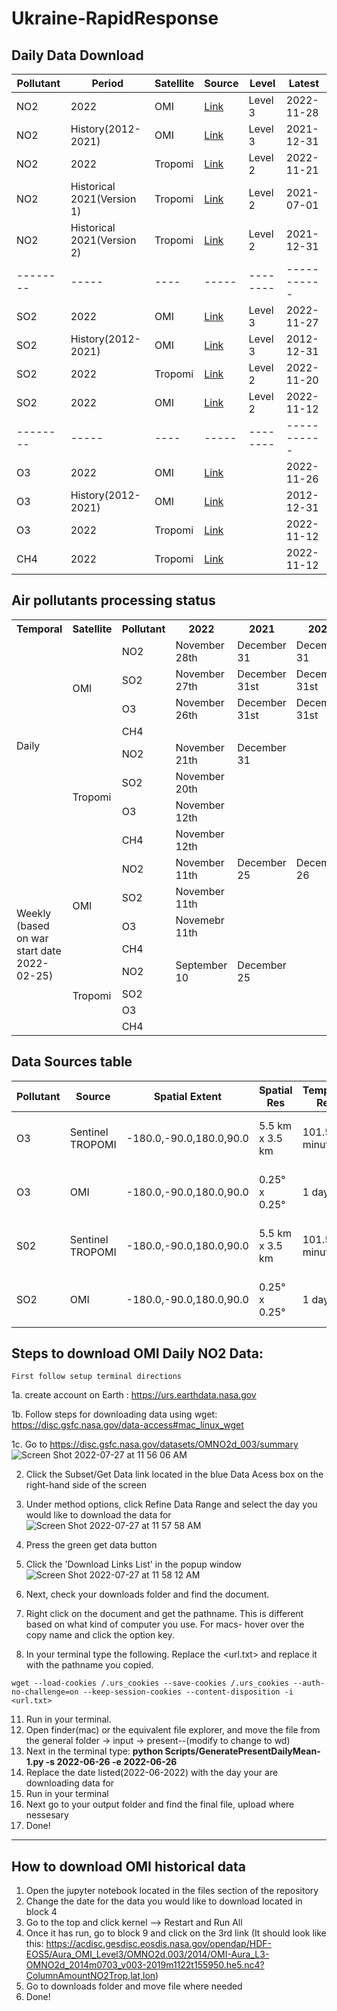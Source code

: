# Ukraine-RapidResponse


## Daily Data Download

|Pollutant|Period| Satellite |Source | Level |Latest |
|--------|-----|----|----- |--------|----------- |
| NO2 |2022 | OMI | [Link](https://disc.gsfc.nasa.gov/datasets/OMNO2d_003/summary) | Level 3 |2022-11-28|
| NO2 |History(2012-2021)| OMI | [Link](https://disc.gsfc.nasa.gov/datasets/OMNO2d_003/summary) | Level 3 |2021-12-31|
| NO2 |2022 | Tropomi | [Link](https://disc.gsfc.nasa.gov/datasets/S5P_L2__NO2____HiR_2/summary?keywords=S5P_L2__NO2) | Level 2 | 2022-11-21|
| NO2 |Historical 2021(Version 1)| Tropomi| [Link](https://disc.gsfc.nasa.gov/datasets/S5P_L2__NO2____HiR_1/summary?keywords=S5P_L2__NO2____HiR)| Level 2 |2021-07-01|
| NO2 | Historical 2021(Version 2)| Tropomi| [Link](https://disc.gsfc.nasa.gov/datasets/S5P_L2__NO2____HiR_2/summary?keywords=S5P_L2__NO2____HiR)| Level 2 |2021-12-31|
|--------|-----|----|----- |--------|----------- |
| SO2 |2022 | OMI | [Link](https://disc.gsfc.nasa.gov/datasets/OMSO2e_003/summary?keywords=omso2)|  Level 3 |2022-11-27|
| SO2 | History(2012-2021) | OMI | [Link](https://disc.gsfc.nasa.gov/datasets/OMSO2e_003/summary?keywords=omso2) |  Level 3 | 2012-12-31 |  
| SO2 |2022| Tropomi | [Link](https://disc.gsfc.nasa.gov/datasets/S5P_L2__SO2____HiR_2/summary?keywords=SO2%20sentinel) |  Level 2 | 2022-11-20|
| SO2 |2022 | OMI | [Link](https://disc.gsfc.nasa.gov/datasets/OMSO2G_003/summary?keywords=Sulphur%20Dioxide)| Level 2 |2022-11-12|
|--------|-----|----|----- |--------|----------- |
| O3 |2022| OMI|  [Link](https://disc.gsfc.nasa.gov/datasets/OMTO3G_003/summary?keywords=aura) |  |2022-11-26|
| O3 | History(2012-2021) | OMI | [Link](https://disc.gsfc.nasa.gov/datasets/OMTO3G_003/summary?keywords=aura) |  | 2012-12-31 |  
| O3 |2022| Tropomi | [Link](https://disc.gsfc.nasa.gov/datasets/S5P_L2__O3_TOT_HiR_2/summary?keywords=S5P_L2__O3) |  | 2022-11-12|
| CH4 |2022| Tropomi | [Link](https://disc.gsfc.nasa.gov/datasets/S5P_L2__CH4____HiR_2/summary?keywords=S5p%20ch4) |  | 2022-11-12|

## Air pollutants processing status

<table>
  <tr>
    <th>Temporal</th>
    <th>Satellite</th>
    <th>Pollutant</th>
    <th>2022</th>
    <th>2021</th>
    <th>2020</th>
    <th>2019</th>
    <th>2018</th>
    <th>2017</th>
    <th>2016</th>
	  <th>2015</th>
	  <th>2014</th>
	  <th>2013</th>
	  <th>2012</th>
  </tr>
  <tr>
    <td rowspan="8">Daily</td>
     <td rowspan="4">OMI</td>
     <td>NO2</td>
     <td>November 28th </td>
     <td>December 31</td>
     <td>December 31</td>
     <td>December 31</td>
     <td>December 31</td>
	  <td>December 31</td>
	   <td>December 31</td>
	   <td>December 31</td>
	   <td>December 31</td>
	   <td>December 31</td>
	   <td>December 31</td>
	  
  </tr>
  <tr>
  	<td>SO2</td>
    <td>November 27th</td>
    <td>December 31st</td>
    <td>December 31st</td>
    <td>December 31st</td>
    <td>December 31st</td>
	   <td>December 31st</td>
	   <td>December 31st</td>
	   <td>December 31st</td>
	   <td>December 31st</td>
	   <td>December 31st</td>
	   <td>December 31st</td>
  </tr>
    <tr>
  	<td>O3</td>
    <td>November 26th</td>
    <td>December 31st</td>
    <td>December 31st</td>
    <td>December 31st</td>
    <td>December 31st</td>
	     <td>December 31st</td>
	     <td>December 31st</td>
	     <td>December 31st</td>
	     <td>December 31st</td>
	     <td>December 31st</td>
	     <td>December 31st</td>
  </tr>
    <tr>
  	<td>CH4</td>
    <td></td>
    <td></td>
    <td></td>
    <td></td>
    <td></td>
	     <td></td>
	     <td></td>
	     <td></td>
	     <td></td>
	     <td></td>
	     <td></td>
  </tr>
  <tr>
    <td rowspan="4">Tropomi</td>
    <td>NO2</td>
    <td>November 21th</td>
    <td>December 31</td>
    <td></td>
    <td></td>
    <td></td>
	   <td></td>
	   <td></td>
	   <td></td>
	   <td></td>
	   <td></td>
	   <td></td>
  </tr>
  <tr>
  <td>SO2</td>
    <td>November 20th</td>
    <td></td>
    <td></td>
    <td></td>
    <td></td>
	   <td></td>
	   <td></td>
	   <td></td>
	   <td></td>
	   <td></td>
	   <td></td>
  </tr>
    <tr>
  	<td>O3</td>
    <td>November 12th</td>
    <td></td>
    <td></td>
    <td></td>
    <td></td>
	     <td></td>
	     <td></td>
	     <td></td>
	     <td></td>
	     <td></td>
	     <td></td>
  </tr>
    <tr>
  	<td>CH4</td>
    <td>November 12th</td>
    <td></td>
    <td></td>
    <td></td>
    <td></td>
	     <td></td>
	     <td></td>
	     <td></td>
	     <td></td>
	     <td></td>
	     <td></td>
  </tr>
  
  <tr>
    <td rowspan="8">Weekly (based on war start date 2022-02-25)</td>
     <td rowspan="4">OMI</td>
     <td>NO2</td>
     <td>November 11th</td>
     <td>December 25</td>
     <td>December 26</td>
     <td>December 28</td>
     <td>December 29</td>
	   <td>December 30</td>
	   <td>December 31</td>
	   <td>December 26</td>
	   <td>December 27</td>
	   <td>December 28</td>
	   <td>December 29</td>
  </tr>
  <tr>
    <td>SO2</td>
    <td>November 11th</td>
    <td></td>
    <td></td>
    <td></td>
    <td></td>
	   <td></td>
	   <td></td>
	   <td></td>
	   <td></td>
	   <td></td>
	   <td></td>
  </tr>
    <tr>
  	<td>O3</td>
    <td>Novemebr 11th</td>
    <td></td>
    <td></td>
    <td></td>
    <td></td>
	     <td></td>
	     <td></td>
	     <td></td>
	     <td></td>
	     <td></td>
	     <td></td>
  </tr>
    <tr>
  	<td>CH4</td>
    <td></td>
    <td></td>
    <td></td>
    <td></td>
    <td></td>
	     <td></td>
	     <td></td>
	     <td></td>
	     <td></td>
	     <td></td>
	     <td></td>
  </tr>
  <tr>
    <td rowspan="4">Tropomi</td>
    <td>NO2</td>
    <td>September 10</td>
    <td>December 25</td>
    <td></td>
    <td></td>
    <td></td>
	   <td></td>
	   <td></td>
	   <td></td>
	   <td></td>
	   <td></td>
	   <td></td>
  </tr>
  <tr>
  	<td>SO2</td>
    <td></td>
    <td></td>
    <td></td>
    <td></td>
    <td></td>
	   <td></td>
	   <td></td>
	   <td></td>
	   <td></td>
	   <td></td>
	   <td></td>
  </tr>
    <tr>
  	<td>O3</td>
    <td></td>
    <td></td>
    <td></td>
    <td></td>
    <td></td>
	     <td></td>
	     <td></td>
	     <td></td>
	     <td></td>
	     <td></td>
	     <td></td>
  </tr>
    <tr>
    <td>CH4</td>
    <td></td>
    <td></td>
    <td></td>
    <td></td>
    <td></td>
	     <td></td>
	     <td></td>
	     <td></td>
	     <td></td>
	     <td></td>
	     <td></td>
  </tr>
</table>

## Data Sources table
|Pollutant|Source|Spatial Extent|Spatial Res|Temporal Res|Temporal Extent|Short Name | Level | Link|
|--------|-----|----|----|-----|-----|-----|-----|----------- |
|O3|Sentinel TROPOMI|-180.0,-90.0,180.0,90.0|5.5 km x 3.5 km|101.5 minutes|2020-07-13 to 2022-08-07|S5P_L2__O3_TOT_HiR|L2|https://www.google.com/url?q=https://disc.gsfc.nasa.gov/datasets/S5P_L2__O3_TOT_HiR_2/summary?keywords%3DS5P_L2__O3&sa=D&source=editors&ust=1660156936974980&usg=AOvVaw041YZ-sLdoQ5-vjzRf062U|
|O3|OMI|-180.0,-90.0,180.0,90.0|0.25° x 0.25°|1 day|2004-10-01 to  2022-08-09|OMTO3G|L2|https://www.google.com/url?q=https://disc.gsfc.nasa.gov/datasets/OMTO3G_003/summary?keywords%3Daura&sa=D&source=editors&ust=1660156936983179&usg=AOvVaw1YyRv1zWv_l9QetRViXhN0|
|S02|Sentinel TROPOMI|-180.0,-90.0,180.0,90.0|5.5 km x 3.5 km|101.5 minutes|2020-07-13 to 2022-08-07|S5P_L2__SO2____HiR|L2|https://www.google.com/url?q=https://disc.gsfc.nasa.gov/datasets/S5P_L2__SO2____HiR_2/summary?keywords%3DSO2%2520sentinal&sa=D&source=editors&ust=1660156936978300&usg=AOvVaw0bx_6r_pUIZwVr5YLR84KB|
|SO2|OMI|-180.0,-90.0,180.0,90.0|0.25° x 0.25°|1 day|2004-10-01 to  2022-08-09|OMSO2G|L2|https://www.google.com/url?q=https://disc.gsfc.nasa.gov/datasets/OMSO2G_003/summary?keywords%3DSulphur%2520Dioxide&sa=D&source=editors&ust=1660156936980670&usg=AOvVaw08rjswE4UVcV8g6i3pGM6h|

## Steps to download OMI Daily NO2 Data:
    First follow setup terminal directions
    
1a. create account on Earth :
    https://urs.earthdata.nasa.gov
    
1b. Follow steps for downloading data using wget:
    https://disc.gsfc.nasa.gov/data-access#mac_linux_wget

1c. Go to https://disc.gsfc.nasa.gov/datasets/OMNO2d_003/summary
![Screen Shot 2022-07-27 at 11 56 06 AM](https://user-images.githubusercontent.com/47231057/181294364-b693f174-2d5a-47b0-a98e-691182c765f5.png)


2. Click the Subset/Get Data link located in the blue Data Acess box on the right-hand side of the screen


4. Under method options, click Refine Data Range and select the day you would like to download the data for
![Screen Shot 2022-07-27 at 11 57 58 AM](https://user-images.githubusercontent.com/47231057/181294513-45e0b717-0126-4d4f-806b-e3cfb5933b70.png)


6. Press the green get data button
7. Click the 'Download Links List' in the popup window
![Screen Shot 2022-07-27 at 11 58 12 AM](https://user-images.githubusercontent.com/47231057/181294473-ec0f4e3a-9596-4f93-b601-0165d453eee7.png)



8. Next, check your downloads folder and find the document.
9. Right click on the document and get the pathname. This is different based on what kind of computer you use. For macs- hover over the copy name and click the option key. 
10. In your terminal type the following. Replace the <url.txt> and replace it with the pathname you copied.

```wget --load-cookies /.urs_cookies --save-cookies /.urs_cookies --auth-no-challenge=on --keep-session-cookies --content-disposition -i <url.txt>```

11. Run in your terminal. 
12. Open finder(mac) or the equivalent file explorer, and move the file from the general folder -> input -> present--(modify to change to wd)
13. Next in the terminal type: **python Scripts/GeneratePresentDailyMean-1.py -s 2022-06-26 -e 2022-06-26**
14. Replace the date listed(2022-06-2022) with the day your are downloading data for
15. Run in your terminal
16. Next go to your output folder and find the final file, upload where nessesary
17. Done!

--------------------------------------


## How to download OMI historical data
1. Open the jupyter notebook located in the files section of the repository
2. Change the date for the data you would like to download located in block 4
3. Go to the top and click kernel --> Restart and Run All
4. Once it has run, go to block 9 and click on the 3rd link (It should look like this:  https://acdisc.gesdisc.eosdis.nasa.gov/opendap/HDF-EOS5/Aura_OMI_Level3/OMNO2d.003/2014/OMI-Aura_L3-OMNO2d_2014m0703_v003-2019m1122t155950.he5.nc4?ColumnAmountNO2Trop,lat,lon)
5. Go to downloads folder and move file where needed
6. Done!

